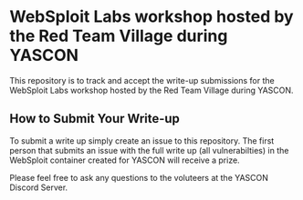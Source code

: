 # WebSploit Labs workshop hosted by the Red Team Village during YASCON
This repository is to track and accept the write-up submissions for the WebSploit Labs workshop hosted by the Red Team Village during YASCON.

## How to Submit Your Write-up
To submit a write up simply create an issue to this repository. The first person that submits an issue with the full write up (all vulnerabilties) in the WebSploit container created for YASCON will receive a prize.

Please feel free to ask any questions to the voluteers at the YASCON Discord Server.
